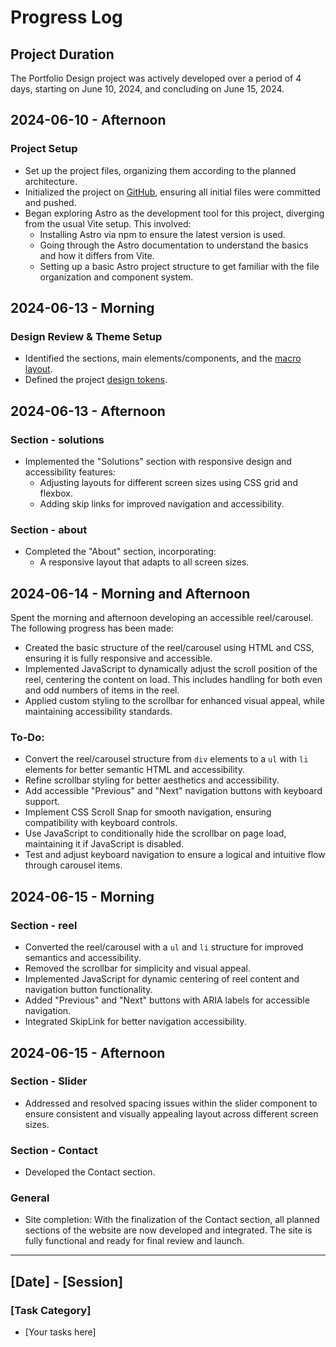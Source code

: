 # Progress Log

## Project Duration

The Portfolio Design project was actively developed over a period of 4 days, starting on June 10, 2024, and concluding on June 15, 2024.

## 2024-06-10 - Afternoon

### Project Setup

- Set up the project files, organizing them according to the planned architecture.
- Initialized the project on [GitHub](https://github.com/nicholasgillespie/portfolio-design), ensuring all initial files were committed and pushed.
- Began exploring Astro as the development tool for this project, diverging from the usual Vite setup. This involved:
  - Installing Astro via npm to ensure the latest version is used.
  - Going through the Astro documentation to understand the basics and how it differs from Vite.
  - Setting up a basic Astro project structure to get familiar with the file organization and component system.

## 2024-06-13 - Morning

### Design Review & Theme Setup

- Identified the sections, main elements/components, and the [macro layout](../design/01-composition.jpg).
- Defined the project [design tokens](https://github.com/nicholasgillespie/portfolio-design/tree/main/src/styles/00-settings).

## 2024-06-13 - Afternoon

### Section - solutions

- Implemented the "Solutions" section with responsive design and accessibility features:
  - Adjusting layouts for different screen sizes using CSS grid and flexbox.
  - Adding skip links for improved navigation and accessibility.

### Section - about

- Completed the "About" section, incorporating:
  - A responsive layout that adapts to all screen sizes.

## 2024-06-14 - Morning and Afternoon

Spent the morning and afternoon developing an accessible reel/carousel. The following progress has been made:

- Created the basic structure of the reel/carousel using HTML and CSS, ensuring it is fully responsive and accessible.
- Implemented JavaScript to dynamically adjust the scroll position of the reel, centering the content on load. This includes handling for both even and odd numbers of items in the reel.
- Applied custom styling to the scrollbar for enhanced visual appeal, while maintaining accessibility standards.

### To-Do:

- Convert the reel/carousel structure from `div` elements to a `ul` with `li` elements for better semantic HTML and accessibility.
- Refine scrollbar styling for better aesthetics and accessibility.
- Add accessible "Previous" and "Next" navigation buttons with keyboard support.
- Implement CSS Scroll Snap for smooth navigation, ensuring compatibility with keyboard controls.
- Use JavaScript to conditionally hide the scrollbar on page load, maintaining it if JavaScript is disabled.
- Test and adjust keyboard navigation to ensure a logical and intuitive flow through carousel items.

## 2024-06-15 - Morning

### Section - reel

- Converted the reel/carousel with a `ul` and `li` structure for improved semantics and accessibility.
- Removed the scrollbar for simplicity and visual appeal.
- Implemented JavaScript for dynamic centering of reel content and navigation button functionality.
- Added "Previous" and "Next" buttons with ARIA labels for accessible navigation.
- Integrated SkipLink for better navigation accessibility.

## 2024-06-15 - Afternoon

### Section - Slider

- Addressed and resolved spacing issues within the slider component to ensure consistent and visually appealing layout across different screen sizes.

### Section - Contact

- Developed the Contact section.

### General

- Site completion: With the finalization of the Contact section, all planned sections of the website are now developed and integrated. The site is fully functional and ready for final review and launch.

---

## [Date] - [Session]

### [Task Category]

- [Your tasks here]
